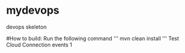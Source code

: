 # mydevops
devops skeleton

#How to build:
Run the following command
'''
mvn clean install
'''
Test Cloud Connection events 1
